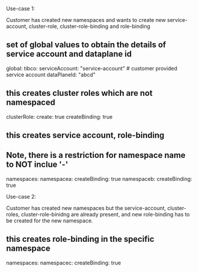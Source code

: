 Use-case 1:

Customer has created new namespaces and wants to create new service-account, cluster-role, cluster-role-binding and role-binding

## set of global values to obtain the details of service account and dataplane id
global:
  tibco:
    serviceAccount: "service-account" # customer provided service account
    dataPlaneId: "abcd"

## this creates cluster roles which are not namespaced
clusterRole:
  create: true
  createBinding: true

## this creates service account, role-binding
## Note, there is a restriction for namespace name to NOT inclue '-'
namespaces:
  namespacea:
    createBinding: true
  namespaceb:
    createBinding: true

Use-case 2:

Customer has created new namespaces but the service-account, cluster-roles, cluster-role-binidng are already present, and new role-binding has to be created for the new namespace.

## this creates role-binding in the specific namespace
namespaces:
  namespacec:
    createBinding: true